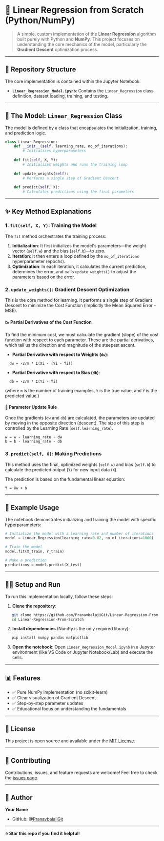 # 🤖 Linear Regression from Scratch (Python/NumPy)

> A simple, custom implementation of the **Linear Regression** algorithm built purely with Python and **NumPy**. This project focuses on understanding the core mechanics of the model, particularly the **Gradient Descent** optimization process.

---

## 📁 Repository Structure

The core implementation is contained within the Jupyter Notebook:
* **`Linear_Regression_Model.ipynb`**: Contains the `Linear_Regression` class definition, dataset loading, training, and testing.

---

## 🔑 The Model: `Linear_Regression` Class

The model is defined by a class that encapsulates the initialization, training, and prediction logic.
```python
class Linear_Regression:
    def __init__(self, learning_rate, no_of_iterations):
        # Initializes hyperparameters
        
    def fit(self, X, Y):
        # Initializes weights and runs the training loop
        
    def update_weights(self):
        # Performs a single step of Gradient Descent
        
    def predict(self, X):
        # Calculates predictions using the final parameters
```

---

## ✨ Key Method Explanations

### 1. `fit(self, X, Y)`: Training the Model

The `fit` method orchestrates the training process:
1. **Initialization**: It first initializes the model's parameters—the weight vector (`self.w`) and the bias (`self.b`)—to zero.
2. **Iteration**: It then enters a loop defined by the `no_of_iterations` hyperparameter (epochs).
3. **Optimization**: In each iteration, it calculates the current prediction, determines the error, and calls `update_weights()` to adjust the parameters based on the error.

### 2. `update_weights()`: Gradient Descent Optimization

This is the core method for learning. It performs a single step of Gradient Descent to minimize the Cost Function (implicitly the Mean Squared Error - MSE).

#### 📉 Partial Derivatives of the Cost Function

To find the minimum cost, we must calculate the gradient (slope) of the cost function with respect to each parameter. These are the partial derivatives, which tell us the direction and magnitude of the steepest ascent.

* **Partial Derivative with respect to Weights (`dw`)**:
```
  dw = -2/m * Σ(Xi · (Yi - Ŷi))
```

* **Partial Derivative with respect to Bias (`db`)**:
```
  db = -2/m * Σ(Yi - Ŷi)
```

(where `m` is the number of training examples, `Y` is the true value, and `Ŷ` is the predicted value.)

#### 🎯 Parameter Update Rule

Once the gradients (`dw` and `db`) are calculated, the parameters are updated by moving in the opposite direction (descent). The size of this step is controlled by the Learning Rate (`self.learning_rate`).
```
w = w - learning_rate · dw
b = b - learning_rate · db
```

### 3. `predict(self, X)`: Making Predictions

This method uses the final, optimized weights (`self.w`) and bias (`self.b`) to calculate the predicted output (`Ŷ`) for new input data (`X`).

The prediction is based on the fundamental linear equation:
```
Ŷ = Xw + b
```

---

## 🚀 Example Usage

The notebook demonstrates initializing and training the model with specific hyperparameters:
```python
# Initialize the model with a learning rate and number of iterations
model = Linear_Regression(learning_rate=0.02, no_of_iterations=1000)

# Train the model
model.fit(X_train, Y_train)

# Make a prediction
predictions = model.predict(X_test)
```

---

## 🧑‍💻 Setup and Run

To run this implementation locally, follow these steps:

1. **Clone the repository**:
```bash
   git clone https://github.com/PranavbalajiGit/Linear-Regression-From-Scratch.git
   cd Linear-Regression-From-Scratch
```

2. **Install dependencies** (NumPy is the only required library):
```bash
   pip install numpy pandas matplotlib
```

3. **Open the notebook**: Open `Linear_Regression_Model.ipynb` in a Jupyter environment (like VS Code or Jupyter Notebook/Lab) and execute the cells.

---

## 📊 Features

- ✅ Pure NumPy implementation (no scikit-learn)
- ✅ Clear visualization of Gradient Descent
- ✅ Step-by-step parameter updates
- ✅ Educational focus on understanding the fundamentals

---

## 📝 License

This project is open source and available under the [MIT License](LICENSE).

---

## 🤝 Contributing

Contributions, issues, and feature requests are welcome! Feel free to check the [issues page](https://github.com/PranavbalajiGit/Linear-Regression-From-Scratch/issues).

---

## 👤 Author

**Your Name**
- GitHub: [@PranavbalajiGit](https://github.com/PranavbalajiGit)

---

**⭐ Star this repo if you find it helpful!**
